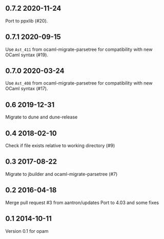 0.7.2 2020-11-24
---------------------------------

Port to ppxlib (#20).

0.7.1 2020-09-15
---------------------------------

Use `Ast_411` from ocaml-migrate-parsetree for compatibility with new OCaml syntax (#19).

0.7.0 2020-03-24
---------------------------------

Use `Ast_408` from ocaml-migrate-parsetree for compatibility with new OCaml syntax (#17).

0.6 2019-12-31
---------------------------------

Migrate to dune and dune-release

0.4 2018-02-10
---------------------------------

Check if file exists relative to working directory (#9)

0.3 2017-08-22
---------------------------------

Migrate to jbuilder and ocaml-migrate-parsetree (#7)

0.2 2016-04-18
---------------------------------

Merge pull request #3 from aantron/updates
Port to 4.03 and some fixes

0.1 2014-10-11
---------------------------------

Version 0.1 for opam
